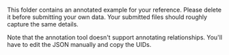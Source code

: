 This folder contains an annotated example for your reference. Please delete it before submitting your own data.
Your submitted files should roughly capture the same details.

Note that the annotation tool doesn't support annotating relationships. You'll have to edit the JSON manually and copy the UIDs.
